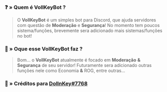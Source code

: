 ### ❓ » Quem é **VollKeyBot** ?
> O **VollKeyBot** é um simples bot para Discord, que ajuda servidores com questão de __Moderação__ e __Segurança__! No momento tem poucos sistema/funções, brevemente sera adicionado mais sistemas/funções no bot!

### 🤔 » Oque esse **VollKeyBot** faz ?
> Bom... o **VollKeyBot** atualmente é focado em __Moderação__ **&** __Segurança__ de seu servidor! Futuramente sera adicionado outras funções nele como Economia **&** ROG, entre outras...

### 📌 » Créditos para [DollnKey#7768](https://github.com/DollnKey)